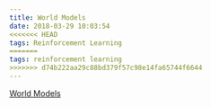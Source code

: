 ```yaml
---
title: World Models
date: 2018-03-29 10:03:54
<<<<<<< HEAD
tags: Reinforcement Learning
=======
tags: reinforcement learning
>>>>>>> d74b222aa29c88bd379f57c98e14fa65744f6644
---
```


[World Models](https://worldmodels.github.io/)

